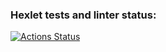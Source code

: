 ### Hexlet tests and linter status:
[![Actions Status](https://github.com/nick-shaydayuk/frontend-project-46/actions/workflows/hexlet-check.yml/badge.svg)](https://github.com/nick-shaydayuk/frontend-project-46/actions)